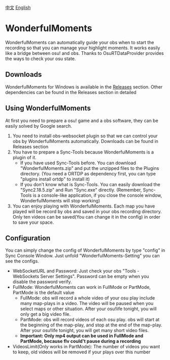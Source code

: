 [中文](https://github.com/TROU2004/WonderfulMoments/blob/master/README_CN.md) [English](https://github.com/TROU2004/WonderfulMoments/blob/master/README.md)
# WonderfulMoments
WonderfulMoments can automatically guide your obs when to start the recording so that you can manage your highlight moments.
It works easily like a bridge between osu! and obs. Thanks to OsuRTDataProvider provides the ways to check your osu state.

## Downloads
WonderfulMoments for Windows is available in the [Releases](https://github.com/TROU2004/WonderfulMoments/releases) section.
Other dependencies can be found in the Releases section in detailed

## Using WonderfulMoments
At first you need to prepare a osu! game and a obs software, they can be easily solved by Google search.

1. You need to install obs-websocket plugin so that we can control your obs by WonderfulMoments automatically. Downloads can be found in Releases section
1. You have to prepare a Sync-Tools because WonderfulMoments is a plugin of it.
    - If you have used Sync-Tools before. You can download "WonderfulMoments.zip" and put the unzipped files to the Plugins directory. (You need a ORTDP as dependency first, you can type "plugins install ortdp" to install it)
    - If you don't know what is Sync-Tools. You can easily download the "Sync2.18.5.zip" and Run "Sync.exe" directly. (Remember, Sync-Tools is a console-like application, if you close the console window, WonderfulMoments will stop working)
1. You can enjoy playing with WonderfulMoments. Each map you have played will be record by obs and saved in your obs recording directory. Only ten videos can be saved(You can change it in the config) in order to save your space.

## Configuration
You can simply change the config of WonderfulMoments by type "config" in Sync Console Window. Just unfold "WonderfulMoments-Setting" you can see the configs.
- WebSocketURL and Password: Just check your obs "Tools - WebSockets Server Settings". Password can be empty when you disable the password verify.
- FullMode: WonderfulMoments can work in FullMode or PartMode, PartMode is the default value
    - FullMode: obs will record a whole video of your osu play include many map-plays in a video. The video will be paused when you select maps or other situation. After your osu!life tonight, you will only get a big video file.
    - PartMode: obs will record videos of each osu play. obs will start at the beginning of the map-play, and stop at the end of the map-play. After your osu!life tonight, you will get many short video files.
    - **Important: Only mp4 output can be used in FullMode and PartMode, because flv could't pause during a recording**
- VideosLimit(Only works in PartMode): The number of videos you want to keep, old videos will be removed if your plays over this number
